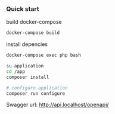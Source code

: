 ### Quick start

build docker-compose
```bash
docker-compose build
```

install depencies
```bash
docker-compose exec php bash

su application
cd /app
composer install

# configure application
composer run configure
```

Swagger url: http://api.localhost/openapi/
